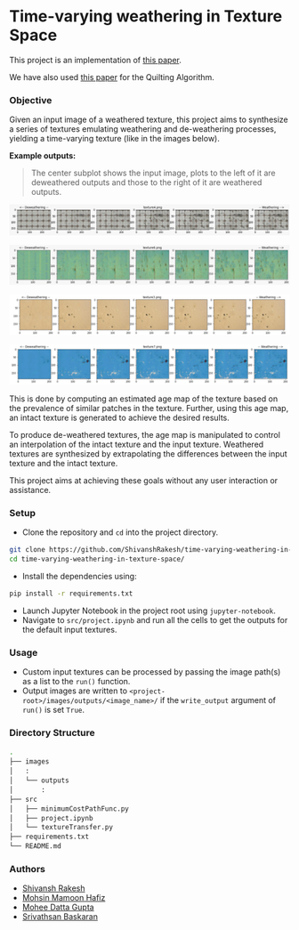 # Time-varying weathering in Texture Space

This project is an implementation of [this paper](https://www.cs.tau.ac.il/~dcor/articles/2016/TW.pdf).

We have also used [this paper](https://people.eecs.berkeley.edu/~efros/research/quilting/quilting.pdf) for the Quilting Algorithm.

### Objective

Given an input image of a weathered texture, this project aims to synthesize a series of textures emulating weathering and de-weathering processes, yielding a time-varying texture (like in the images below).

**Example outputs:**

> The center subplot shows the input image, plots to the left of it are deweathered outputs and those to the right of it are weathered outputs.

![](/images/example.png)

![](/images/example2.png)

![](/images/example3.png)

![](/images/example4.png)

This is done by computing an estimated age map of the texture based on the prevalence of similar patches in the texture. Further, using this age map, an intact texture is generated to achieve the desired results. 

To produce de-weathered textures, the age map is manipulated to control an interpolation of the intact texture and the input texture. Weathered textures are synthesized by extrapolating the differences between the input texture and the intact texture.

This project aims at achieving these goals without any user interaction or assistance.

### Setup

- Clone the repository and `cd` into the project directory.
```bash
git clone https://github.com/ShivanshRakesh/time-varying-weathering-in-texture-space.git
cd time-varying-weathering-in-texture-space/
```
- Install the dependencies using:
```bash
pip install -r requirements.txt
```
- Launch Jupyter Notebook in the project root using `jupyter-notebook`.
- Navigate to `src/project.ipynb` and run all the cells to get the outputs for the default input textures.

### Usage

- Custom input textures can be processed by passing the image path(s) as a list to the `run()` function.
- Output images are written to `<project-root>/images/outputs/<image_name>/` if the `write_output` argument of `run()` is set `True`.

### Directory Structure
``` bash
.
├── images
│   :
│   └── outputs
│       :
├── src
│   ├── minimumCostPathFunc.py
│   ├── project.ipynb
│   └── textureTransfer.py
├── requirements.txt
└── README.md
```

### Authors
- [Shivansh Rakesh](https://github.com/ShivanshRakesh)
- [Mohsin Mamoon Hafiz](https://github.com/MohsinMamoon)
- [Mohee Datta Gupta](https://github.com/MoheeDG23)
- [Srivathsan Baskaran](https://github.com/Srivathsan01)
